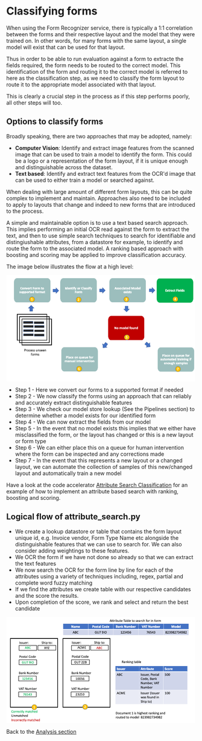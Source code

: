 # Classifying forms

When using the Form Recognizer service, there is typically a 1:1 correlation between the forms and their respective layout and the model that they were trained on. In other words, for many forms with the same layout, a single model will exist that can be used for that layout.

Thus in order to be able to run evaluation against a form to extracte the fields required, the form needs to be routed to the correct model. This identification of the form and routing it to the correct model is referred to here as the classification step, as we need to classify the form layout to route it to the appropriate model associated with that layout.

This is clearly a crucial step in the process as if this step performs poorly, all other steps will too.

## Options to classify forms

Broadly speaking, there are two approaches that may be adopted, namely:

* **Computer Vision**: Identify and extract image features from the scanned image that can be used to train a model to identify the form. This could be a logo or a representation of the form layout, if it is unique enough and distinguishable across the dataset.
* **Text based**: Identify and extract text features from the OCR'd image that can be used to either train a model or searched against.

When dealing with large amount of different form layouts, this can be quite complex to implement and maintain. Approaches also need to be included to apply to layouts that change and indeed to new forms that are introduced to the process.

A simple and maintainable option is to use a text based search approach. This implies performing an initial OCR read against the form to extract the text, and then to use simple search techniques to search for identifiable and distingiushable attributes, from a datastore for example, to identify and route the form to the associated model. A ranking based approach with boosting and scoring may be applied to improve classification accuracy.

The image below illustrates the flow at a high level:

<img src="../../Project_Preparation/Decision_Guidance/repo_images/Classification.png" align="center" alt="" width="500"/>

* Step 1 - Here we convert our forms to a supported format if needed
* Step 2 - We now classify the forms using an approach that can reliably and accurately extract distinguishable features
* Step 3 - We check our model store lookup (See the Pipelines section) to determine whether a model exists for our identified form
* Step 4 - We can now extract the fields from our model
* Step 5 - In the event that no model exists this implies that we either have misclassified the form, or the layout has changed or this is a new layout or form type
* Step 6 - We can either place this on a queue for human intervention where the form can be inspected and any corrections made
* Step 7 - In the event that this represents a new layout or a changed layout, we can automate the collection of samples of this new/changed layout and automatically train a new model

Have a look at the code accelerator [Attribute Search Classification](attribute_search.py) for an example of how to implement an attribute based search with ranking, boosting and scoring.

## Logical flow of attribute_search.py

* We create a lookup datastore or table that contains the form layout unique id, e.g. Invoice vendor, Form Type Name etc alongside the distinguishable features that we can use to search for. We can also consider adding weightings to these features.
* We OCR the form if we have not done so already so that we can extract the text features
* We now search the OCR for the form line by line for each of the attributes using a variety of techniques including, regex, partial and complete word fuzzy matching
* If we find the attributes we create table with our respective candidates and the score the results.
* Upon completion of the score, we rank and select and return the best candidate

<img src="../../Project_Preparation/Decision_Guidance/repo_images/Ranking.png" align="center" alt="" width="500"/>

Back to the [Analysis section](../README.md)
